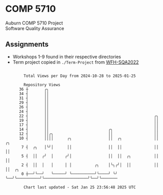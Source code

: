 # COMP 5710
Auburn COMP 5710 Project  
Software Quality Assurance

## Assignments
- Workshops 1-9 found in their respective directories
- Term project copied in `./Term-Project` from [WFH-SQA2022](https://github.com/wumphlett/WFH-SQA2022-AUBURN)

```

        Total Views per Day from 2024-10-28 to 2025-01-25

        Repository Views
      36 ┼       ╭╮
      34 ┤       ││
      31 ┤       ││
      29 ┤       ││
      26 ┤       ││
      24 ┤       ││
      22 ┤       ││                                              ╭╮
      19 ┤       ││                                              ││
      17 ┤       ││                                              ││
      14 ┤       ││                          ╭╮                  ││
      12 ┤       ││╭╮                        ││                  ││
      10 ┤       ││││      ╭╮                ││  ╭╮              ││                   ╭╮
       7 ┤  ╭╮   │╰╯│      ││                ││  ││              ││                   ││
       5 ┤  ││  ╭╯  │     ╭╯│                ││  ││  ╭╮          ││                   ││
       2 ┤  ││  │   │     │ │          ╭╮    │╰╮╭╯│  ││          ││                   ││  ╭╮
       0 ┼──╯╰──╯   ╰─────╯ ╰──────────╯╰────╯ ╰╯ ╰──╯╰──────────╯╰───────────────────╯╰──╯╰───────

        Chart last updated - Sat Jan 25 23:56:48 2025 UTC
        
```
